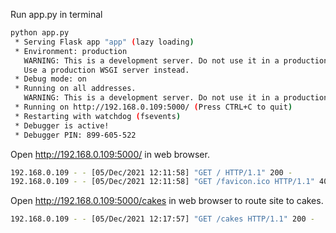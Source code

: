 Run app.py in terminal

```bash
python app.py
 * Serving Flask app "app" (lazy loading)
 * Environment: production
   WARNING: This is a development server. Do not use it in a production deployment.
   Use a production WSGI server instead.
 * Debug mode: on
 * Running on all addresses.
   WARNING: This is a development server. Do not use it in a production deployment.
 * Running on http://192.168.0.109:5000/ (Press CTRL+C to quit)
 * Restarting with watchdog (fsevents)
 * Debugger is active!
 * Debugger PIN: 899-605-522
```

Open http://192.168.0.109:5000/ in web browser.

```bash
192.168.0.109 - - [05/Dec/2021 12:11:58] "GET / HTTP/1.1" 200 -
192.168.0.109 - - [05/Dec/2021 12:11:58] "GET /favicon.ico HTTP/1.1" 404 -
```

Open http://192.168.0.109:5000/cakes in web browser to route site to cakes.

```bash
192.168.0.109 - - [05/Dec/2021 12:17:57] "GET /cakes HTTP/1.1" 200 -
```
